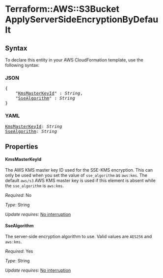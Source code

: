# Terraform::AWS::S3Bucket ApplyServerSideEncryptionByDefault

## Syntax

To declare this entity in your AWS CloudFormation template, use the following syntax:

### JSON

<pre>
{
    "<a href="#kmsmasterkeyid" title="KmsMasterKeyId">KmsMasterKeyId</a>" : <i>String</i>,
    "<a href="#ssealgorithm" title="SseAlgorithm">SseAlgorithm</a>" : <i>String</i>
}
</pre>

### YAML

<pre>
<a href="#kmsmasterkeyid" title="KmsMasterKeyId">KmsMasterKeyId</a>: <i>String</i>
<a href="#ssealgorithm" title="SseAlgorithm">SseAlgorithm</a>: <i>String</i>
</pre>

## Properties

#### KmsMasterKeyId

The AWS KMS master key ID used for the SSE-KMS encryption. This can only be used when you set the value of `sse_algorithm` as `aws:kms`. The default `aws/s3` AWS KMS master key is used if this element is absent while the `sse_algorithm` is `aws:kms`.

_Required_: No

_Type_: String

_Update requires_: [No interruption](https://docs.aws.amazon.com/AWSCloudFormation/latest/UserGuide/using-cfn-updating-stacks-update-behaviors.html#update-no-interrupt)

#### SseAlgorithm

The server-side encryption algorithm to use. Valid values are `AES256` and `aws:kms`.

_Required_: Yes

_Type_: String

_Update requires_: [No interruption](https://docs.aws.amazon.com/AWSCloudFormation/latest/UserGuide/using-cfn-updating-stacks-update-behaviors.html#update-no-interrupt)

